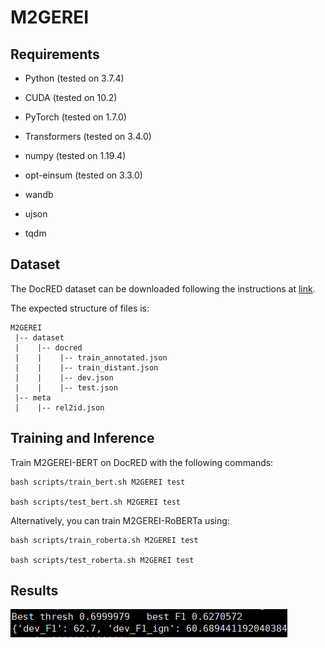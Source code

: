 # M2GEREI

## Requirements

- Python (tested on 3.7.4)

- CUDA (tested on 10.2)

- PyTorch (tested on 1.7.0)

- Transformers (tested on 3.4.0)

- numpy (tested on 1.19.4)

- opt-einsum (tested on 3.3.0)

- wandb

- ujson

- tqdm


## Dataset
The DocRED dataset can be downloaded following the instructions at  [link](https://drive.google.com/drive/folders/1owp7ZRbrMl_s1ljIh6AvnmniLJSliV6h).

The expected structure of files is:
```
M2GEREI
 |-- dataset
 |    |-- docred
 |    |    |-- train_annotated.json        
 |    |    |-- train_distant.json
 |    |    |-- dev.json
 |    |    |-- test.json
 |-- meta
 |    |-- rel2id.json

```
 ## Training and Inference
 
 Train M2GEREI-BERT on DocRED with the following commands:
``` 
bash scripts/train_bert.sh M2GEREI test 

bash scripts/test_bert.sh M2GEREI test 
``` 
Alternatively, you can train M2GEREI-RoBERTa using:

``` 
bash scripts/train_roberta.sh M2GEREI test 

bash scripts/test_roberta.sh M2GEREI test 
``` 
## Results
![dev results](https://github.com/jiahe7ay/M2GEREI/blob/main/results_image/M2base_dev.png)
